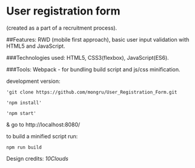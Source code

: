 # User registration form
(created as a part of a recruitment process).

##Features: RWD (mobile first approach), basic user input validation with HTML5 and JavaScript.

###Technologies used: HTML5, CSS3(flexbox), JavaScript(ES6).

###Tools: Webpack - for bundling build script and js/css minification.

development version:
```
'git clone https://github.com/mongru/User_Registration_Form.git
```
```
'npm install'

'npm start'
```
& go to http://localhost:8080/

to build a minified script run:
```
npm run build
```

Design credits: *10Clouds*
